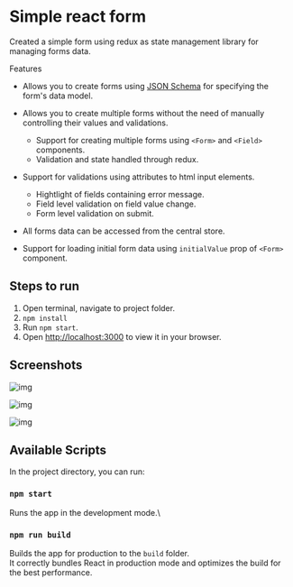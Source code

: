 # Simple react form

Created a simple form using redux as state management library for managing forms data.

Features

- Allows you to create forms using [JSON Schema](https://json-schema.org) for specifying the form's data model.

- Allows you to create multiple forms without the need of manually controlling their values and validations.
    - Support for creating multiple forms using `<Form>` and `<Field>` components.
    - Validation and state handled through redux.

- Support for validations using attributes to html input elements.
    - Hightlight of fields containing error message.
    - Field level validation on field value change.
    - Form level validation on submit.
  
- All forms data can be accessed from the central store.

- Support for loading initial form data using `initialValue` prop of `<Form>` component.

## Steps to run

1. Open terminal, navigate to project folder.
2. `npm install`
3. Run `npm start`.
4. Open [http://localhost:3000](http://localhost:3000) to view it in your browser.

## Screenshots

![img](https://i.imgur.com/uRBCLx4.png)

![img](https://i.imgur.com/DtdVuBd.png)

![img](https://i.imgur.com/giV3NkD.png)

## Available Scripts

In the project directory, you can run:

### `npm start`

Runs the app in the development mode.\


### `npm run build`

Builds the app for production to the `build` folder.\
It correctly bundles React in production mode and optimizes the build for the best performance.
